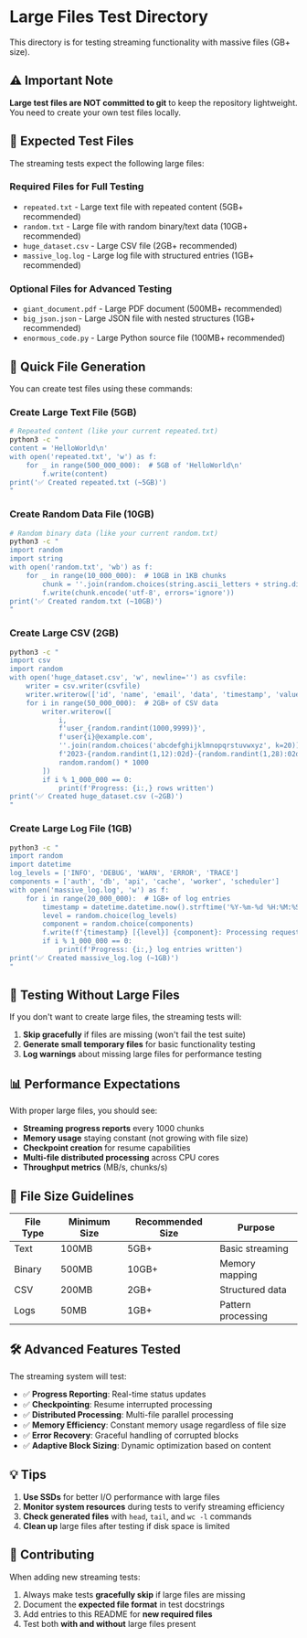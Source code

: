 # Large Files Test Directory

This directory is for testing streaming functionality with massive files (GB+ size).

## ⚠️ Important Note

**Large test files are NOT committed to git** to keep the repository lightweight. You need to create your own test files locally.

## 📁 Expected Test Files

The streaming tests expect the following large files:

### Required Files for Full Testing
- `repeated.txt` - Large text file with repeated content (5GB+ recommended)
- `random.txt` - Large file with random binary/text data (10GB+ recommended)
- `huge_dataset.csv` - Large CSV file (2GB+ recommended)
- `massive_log.log` - Large log file with structured entries (1GB+ recommended)

### Optional Files for Advanced Testing
- `giant_document.pdf` - Large PDF document (500MB+ recommended)
- `big_json.json` - Large JSON file with nested structures (1GB+ recommended)
- `enormous_code.py` - Large Python source file (100MB+ recommended)

## 🚀 Quick File Generation

You can create test files using these commands:

### Create Large Text File (5GB)
```bash
# Repeated content (like your current repeated.txt)
python3 -c "
content = 'HelloWorld\n'
with open('repeated.txt', 'w') as f:
    for _ in range(500_000_000):  # 5GB of 'HelloWorld\n'
        f.write(content)
print('✅ Created repeated.txt (~5GB)')
"
```

### Create Random Data File (10GB)
```bash
# Random binary data (like your current random.txt)
python3 -c "
import random
import string
with open('random.txt', 'wb') as f:
    for _ in range(10_000_000):  # 10GB in 1KB chunks
        chunk = ''.join(random.choices(string.ascii_letters + string.digits + string.punctuation + '\n', k=1024))
        f.write(chunk.encode('utf-8', errors='ignore'))
print('✅ Created random.txt (~10GB)')
"
```

### Create Large CSV (2GB)
```bash
python3 -c "
import csv
import random
with open('huge_dataset.csv', 'w', newline='') as csvfile:
    writer = csv.writer(csvfile)
    writer.writerow(['id', 'name', 'email', 'data', 'timestamp', 'value'])
    for i in range(50_000_000):  # 2GB+ of CSV data
        writer.writerow([
            i,
            f'user_{random.randint(1000,9999)}',
            f'user{i}@example.com',
            ''.join(random.choices('abcdefghijklmnopqrstuvwxyz', k=20)),
            f'2023-{random.randint(1,12):02d}-{random.randint(1,28):02d}',
            random.random() * 1000
        ])
        if i % 1_000_000 == 0:
            print(f'Progress: {i:,} rows written')
print('✅ Created huge_dataset.csv (~2GB)')
"
```

### Create Large Log File (1GB)
```bash
python3 -c "
import random
import datetime
log_levels = ['INFO', 'DEBUG', 'WARN', 'ERROR', 'TRACE']
components = ['auth', 'db', 'api', 'cache', 'worker', 'scheduler']
with open('massive_log.log', 'w') as f:
    for i in range(20_000_000):  # 1GB+ of log entries
        timestamp = datetime.datetime.now().strftime('%Y-%m-%d %H:%M:%S')
        level = random.choice(log_levels)
        component = random.choice(components)
        f.write(f'{timestamp} [{level}] {component}: Processing request {i} with data size {random.randint(100, 10000)} bytes\\n')
        if i % 1_000_000 == 0:
            print(f'Progress: {i:,} log entries written')
print('✅ Created massive_log.log (~1GB)')
"
```

## 🧪 Testing Without Large Files

If you don't want to create large files, the streaming tests will:

1. **Skip gracefully** if files are missing (won't fail the test suite)
2. **Generate small temporary files** for basic functionality testing
3. **Log warnings** about missing large files for performance testing

## 📊 Performance Expectations

With proper large files, you should see:

- **Streaming progress reports** every 1000 chunks
- **Memory usage** staying constant (not growing with file size)
- **Checkpoint creation** for resume capabilities
- **Multi-file distributed processing** across CPU cores
- **Throughput metrics** (MB/s, chunks/s)

## 🎯 File Size Guidelines

| File Type | Minimum Size | Recommended Size | Purpose |
|-----------|-------------|------------------|---------|
| Text      | 100MB       | 5GB+            | Basic streaming |
| Binary    | 500MB       | 10GB+           | Memory mapping |
| CSV       | 200MB       | 2GB+            | Structured data |
| Logs      | 50MB        | 1GB+            | Pattern processing |

## 🛠️ Advanced Features Tested

The streaming system will test:

- ✅ **Progress Reporting**: Real-time status updates
- ✅ **Checkpointing**: Resume interrupted processing
- ✅ **Distributed Processing**: Multi-file parallel processing
- ✅ **Memory Efficiency**: Constant memory usage regardless of file size
- ✅ **Error Recovery**: Graceful handling of corrupted blocks
- ✅ **Adaptive Block Sizing**: Dynamic optimization based on content

## 💡 Tips

1. **Use SSDs** for better I/O performance with large files
2. **Monitor system resources** during tests to verify streaming efficiency
3. **Check generated files** with `head`, `tail`, and `wc -l` commands
4. **Clean up** large files after testing if disk space is limited

## 🤝 Contributing

When adding new streaming tests:
1. Always make tests **gracefully skip** if large files are missing
2. Document the **expected file format** in test docstrings
3. Add entries to this README for **new required files**
4. Test both **with and without** large files present
